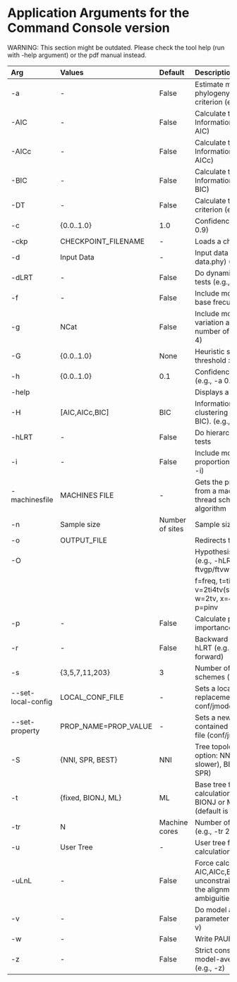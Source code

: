 # Application Arguments for the Command Console version #

WARNING: This section might be outdated. Please check the tool help (run with -help argument) or the pdf manual instead.

| **Arg** | **Values** | **Default** | **Description** |
|:--------|:-----------|:------------|:----------------|
| -a      | -          | False       | Estimate model-averaged phylogeny for each active criterion (e.g., -a) |
| -AIC    | -          | False       | Calculate the Akaike Information Criterion (e.g., -AIC) |
| -AICc   | -          | False       | Calculate the corrected Akaike Information Criterion (e.g., -AICc) |
| -BIC    | -          | False       | Calculate the Bayesian Information Criterion (e.g., -BIC) |
| -DT     | -          | False       | Calculate the decision theory criterion (e.g., -DT) |
| -c      | {0.0..1.0} | 1.0         | Confidence interval (e.g., -c 0.9) |
| -ckp    | CHECKPOINT\_FILENAME | -           | Loads a checkpointing file |
| -d      | Input Data | -           | Input data file (e.g., -d data.phy) (Required) |
| -dLRT   | -          | False       | Do dynamical likelihood ratio tests (e.g., -dLRT)|
| -f      | -          | False       | Include models with unequals base frecuencies (e.g., -f) |
| -g      | NCat       | False       | Include models with rate variation among sites and number of categories (e.g., -g 4) |
| -G      | {0.0..1.0} | None        | Heuristic search. Requires a threshold > 0 (e.g., -G 0.1) |
| -h      | {0.0..1.0} | 0.1         | Confidence level for the hLRTs (e.g., -a 0.002)|
| -help   |            |             | Displays a help message |
| -H      | [AIC,AICc,BIC] | BIC         | Information criterion for clustering search (AIC, AICc, BIC). (e.g., -H AIC) |
| -hLRT   | -          | False       | Do hierarchical likelihood ratio tests |
| -i      | -          | False       | Include models with a proportion invariable sites (e.g., -i) |
| -machinesfile | MACHINES FILE | -           | Gets the processors per host from a machines file. Just for thread scheduling parallel algorithm |
| -n      | Sample size | Number of sites | Sample size (e.g., -n 235) |
| -o      | OUTPUT\_FILE |             | Redirects the output to a file |
| -O      |            |             | Hypothesis order for the hLRTs (e.g., -hLRT gpftv) (default is ftvgp/ftvwgp/ftvwxgp) |
|         |            |             | f=freq, t=titvi, v=2ti4tv(subst=3)/2ti(subst>3), w=2tv, x=4tv, g=gamma, p=pinv |
| -p      | -          | False       |  Calculate parameter importances (e.g., -p)|
| -r      | -          | False       | Backward selection for the hLRT (e.g., -r) (default is forward) |
| -s      | {3,5,7,11,203} | 3           | Number of substitution schemes (e.g., -s 11) |
| --set-local-config | LOCAL\_CONF\_FILE | -           | Sets a local configuration file in replacement of conf/jmodeltest.conf |
| --set-property | PROP\_NAME=PROP\_VALUE | -           |Sets a new value for a property contained in the configuration file (conf/jmodeltest.conf) |
| -S      | {NNI, SPR, BEST} | NNI         | Tree topology search operation option: NNI (fast), SPR (a bit slower), BEST (best of NNI and SPR) |
| -t      | {fixed, BIONJ, ML} | ML          | Base tree for likelihood calculations (fixed (BIONJ-JC), BIONJ or ML) (e.g., -t BIONJ) (default is ML) |
| -tr     | N          | Machine cores | Number of threads to execute (e.g., -tr 2) |
| -u      | User Tree  | -           | User tree for likelihood calculations  (e.g., -u data.tre)|
| -uLnL   | -          | False       | Force calculation of delta AIC,AICc,BIC against unconstrained likelihood in case the alignment has gaps or ambiguities (e.g., -uLnL) |
| -v      | -          | False       | Do model averaging and parameter importances (e.g., -v)|
| -w      | -          | False       | Write PAUP block (e.g., -w) |
| -z      | -          | False       | Strict consensus type for model-averaged phylogeny (e.g., -z) |